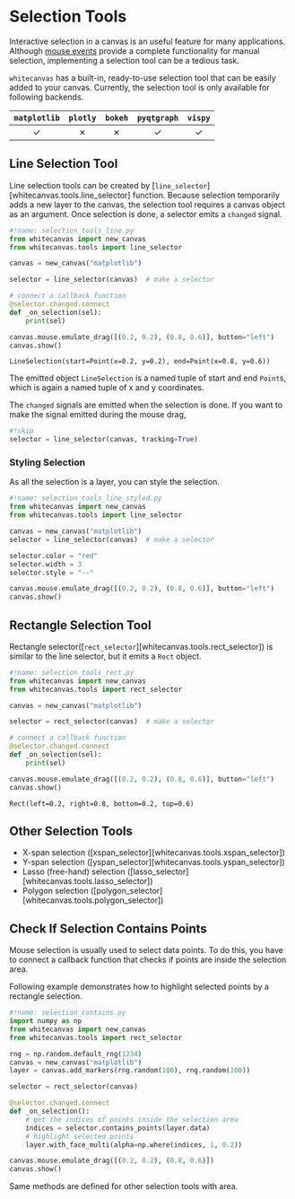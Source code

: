 # Selection Tools

Interactive selection in a canvas is an useful feature for many applications. Although
[mouse events](../events/mouse_events.md) provide a complete functionality for manual
selection, implementing a selection tool can be a tedious task.

`whitecanvas` has a built-in, ready-to-use selection tool that can be easily added to
your canvas. Currently, the selection tool is only available for following backends.

| `matplotlib` | `plotly` | `bokeh` | `pyqtgraph` | `vispy` |
|:------------:|:--------:|:-------:|:-----------:|:-------:|
| &check;      | &cross;  | &cross; | &check;     | &check; |

## Line Selection Tool

Line selection tools can be created by [`line_selector`][whitecanvas.tools.line_selector]
function. Because selection temporarily adds a new layer to the canvas, the selection
tool requires a canvas object as an argument. Once selection is done, a selector emits a
`changed` signal.

``` python hl_lines="6"
#!name: selection_tools_line.py
from whitecanvas import new_canvas
from whitecanvas.tools import line_selector

canvas = new_canvas("matplotlib")

selector = line_selector(canvas)  # make a selector

# connect a callback function
@selector.changed.connect
def _on_selection(sel):
    print(sel)

canvas.mouse.emulate_drag([(0.2, 0.2), (0.8, 0.6)], button="left")
canvas.show()
```

``` title="Output"
LineSelection(start=Point(x=0.2, y=0.2), end=Point(x=0.8, y=0.6))
```

The emitted object `LineSelection` is a named tuple of start and end `Point`s, which is
again a named tuple of x and y coordinates.

The `changed` signals are emitted when the selection is done. If you want to make the
signal emitted during the mouse drag,

``` python
#!skip
selector = line_selector(canvas, tracking=True)
```

### Styling Selection

As all the selection is a layer, you can style the selection.

``` python hl_lines="7-9"
#!name: selection_tools_line_styled.py
from whitecanvas import new_canvas
from whitecanvas.tools import line_selector

canvas = new_canvas("matplotlib")
selector = line_selector(canvas)  # make a selector

selector.color = "red"
selector.width = 3
selector.style = "--"

canvas.mouse.emulate_drag([(0.2, 0.2), (0.8, 0.6)], button="left")
canvas.show()
```

## Rectangle Selection Tool

Rectangle selector([`rect_selector`][whitecanvas.tools.rect_selector]) is similar to
the line selector, but it emits a `Rect` object.

``` python hl_lines="6"
#!name: selection_tools_rect.py
from whitecanvas import new_canvas
from whitecanvas.tools import rect_selector

canvas = new_canvas("matplotlib")

selector = rect_selector(canvas)  # make a selector

# connect a callback function
@selector.changed.connect
def _on_selection(sel):
    print(sel)

canvas.mouse.emulate_drag([(0.2, 0.2), (0.8, 0.6)], button="left")
canvas.show()
```

``` title="Output"
Rect(left=0.2, right=0.8, bottom=0.2, top=0.6)
```

## Other Selection Tools

- X-span selection ([xspan_selector][whitecanvas.tools.xspan_selector])
- Y-span selection ([yspan_selector][whitecanvas.tools.yspan_selector])
- Lasso (free-hand) selection ([lasso_selector][whitecanvas.tools.lasso_selector])
- Polygon selection ([polygon_selector][whitecanvas.tools.polygon_selector])

## Check If Selection Contains Points

Mouse selection is usually used to select data points. To do this, you have to connect a
callback function that checks if points are inside the selection area.

Following example demonstrates how to highlight selected points by a rectangle
selection.

``` python hl_lines="14"
#!name: selection_contains.py
import numpy as np
from whitecanvas import new_canvas
from whitecanvas.tools import rect_selector

rng = np.random.default_rng(1234)
canvas = new_canvas("matplotlib")
layer = canvas.add_markers(rng.random(100), rng.random(100))

selector = rect_selector(canvas)

@selector.changed.connect
def _on_selection():
    # get the indices of points inside the selection area
    indices = selector.contains_points(layer.data)
    # highlight selected points
    layer.with_face_multi(alpha=np.where(indices, 1, 0.2))

canvas.mouse.emulate_drag([(0.2, 0.2), (0.8, 0.6)])
canvas.show()
```

Same methods are defined for other selection tools with area.
